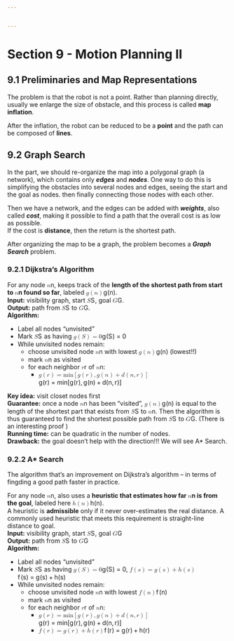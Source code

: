 ```yaml
---


---
```


<h1 id="section-9---motion-planning-ii">Section 9 - Motion Planning II</h1>
<h2 id="preliminaries-and-map-representations">9.1 Preliminaries and Map Representations</h2>
<p>The problem is that the robot is not a point. Rather than planning directly, usually we enlarge the size of obstacle, and this process is called <strong>map inflation</strong>.</p>
<p>After the inflation, the robot can be reduced to be a <strong>point</strong> and the path can be composed of <strong>lines</strong>.</p>
<h2 id="graph-search">9.2 Graph Search</h2>
<p>In the part, we should re-organize the map into a polygonal graph (a network), which contains only <em><strong>edges</strong></em> and <em><strong>nodes</strong></em>. One way to do this is simplifying the obstacles into several nodes and edges, seeing the start and the goal as nodes. then finally connecting those nodes with each other.</p>
<p>Then we have a network, and the edges can be added with <em><strong>weights</strong></em>, also called <em><strong>cost</strong></em>, making it possible to find a path that the overall cost is as low as possible.<br>
If the cost is <strong>distance</strong>, then the return is the shortest path.</p>
<p>After organizing the map to be a graph, the problem becomes a <em><strong>Graph Search</strong></em> problem.</p>
<h3 id="dijkstras-algorithm">9.2.1 Dijkstra’s Algorithm</h3>
<p>For any node <span class="katex--inline"><span class="katex"><span class="katex-mathml"><math><semantics><mrow><mi>n</mi></mrow><annotation encoding="application/x-tex">n</annotation></semantics></math></span><span class="katex-html" aria-hidden="true"><span class="base"><span class="strut" style="height: 0.43056em; vertical-align: 0em;"></span><span class="mord mathit">n</span></span></span></span></span>, keeps track of the <strong>length of the shortest path from start to <span class="katex--inline"><span class="katex"><span class="katex-mathml"><math><semantics><mrow><mi>n</mi></mrow><annotation encoding="application/x-tex">n</annotation></semantics></math></span><span class="katex-html" aria-hidden="true"><span class="base"><span class="strut" style="height: 0.43056em; vertical-align: 0em;"></span><span class="mord mathit">n</span></span></span></span></span> found so far</strong>, labeled <span class="katex--inline"><span class="katex"><span class="katex-mathml"><math><semantics><mrow><mi>g</mi><mo>(</mo><mi>n</mi><mo>)</mo></mrow><annotation encoding="application/x-tex">g(n)</annotation></semantics></math></span><span class="katex-html" aria-hidden="true"><span class="base"><span class="strut" style="height: 1em; vertical-align: -0.25em;"></span><span class="mord mathit" style="margin-right: 0.03588em;">g</span><span class="mopen">(</span><span class="mord mathit">n</span><span class="mclose">)</span></span></span></span></span>.<br>
<strong>Input:</strong> visibility graph, start <span class="katex--inline"><span class="katex"><span class="katex-mathml"><math><semantics><mrow><mi>S</mi></mrow><annotation encoding="application/x-tex">S</annotation></semantics></math></span><span class="katex-html" aria-hidden="true"><span class="base"><span class="strut" style="height: 0.68333em; vertical-align: 0em;"></span><span class="mord mathit" style="margin-right: 0.05764em;">S</span></span></span></span></span>, goal <span class="katex--inline"><span class="katex"><span class="katex-mathml"><math><semantics><mrow><mi>G</mi></mrow><annotation encoding="application/x-tex">G</annotation></semantics></math></span><span class="katex-html" aria-hidden="true"><span class="base"><span class="strut" style="height: 0.68333em; vertical-align: 0em;"></span><span class="mord mathit">G</span></span></span></span></span>.<br>
<strong>Output:</strong> path from <span class="katex--inline"><span class="katex"><span class="katex-mathml"><math><semantics><mrow><mi>S</mi></mrow><annotation encoding="application/x-tex">S</annotation></semantics></math></span><span class="katex-html" aria-hidden="true"><span class="base"><span class="strut" style="height: 0.68333em; vertical-align: 0em;"></span><span class="mord mathit" style="margin-right: 0.05764em;">S</span></span></span></span></span> to <span class="katex--inline"><span class="katex"><span class="katex-mathml"><math><semantics><mrow><mi>G</mi></mrow><annotation encoding="application/x-tex">G</annotation></semantics></math></span><span class="katex-html" aria-hidden="true"><span class="base"><span class="strut" style="height: 0.68333em; vertical-align: 0em;"></span><span class="mord mathit">G</span></span></span></span></span>.<br>
<strong>Algorithm:</strong></p>
<ul>
<li>Label all nodes “unvisited”</li>
<li>Mark <span class="katex--inline"><span class="katex"><span class="katex-mathml"><math><semantics><mrow><mi>S</mi></mrow><annotation encoding="application/x-tex">S</annotation></semantics></math></span><span class="katex-html" aria-hidden="true"><span class="base"><span class="strut" style="height: 0.68333em; vertical-align: 0em;"></span><span class="mord mathit" style="margin-right: 0.05764em;">S</span></span></span></span></span> as having <span class="katex--inline"><span class="katex"><span class="katex-mathml"><math><semantics><mrow><mi>g</mi><mo>(</mo><mi>S</mi><mo>)</mo><mo>=</mo><mn>0</mn></mrow><annotation encoding="application/x-tex">g(S)=0</annotation></semantics></math></span><span class="katex-html" aria-hidden="true"><span class="base"><span class="strut" style="height: 1em; vertical-align: -0.25em;"></span><span class="mord mathit" style="margin-right: 0.03588em;">g</span><span class="mopen">(</span><span class="mord mathit" style="margin-right: 0.05764em;">S</span><span class="mclose">)</span><span class="mspace" style="margin-right: 0.277778em;"></span><span class="mrel">=</span><span class="mspace" style="margin-right: 0.277778em;"></span></span><span class="base"><span class="strut" style="height: 0.64444em; vertical-align: 0em;"></span><span class="mord">0</span></span></span></span></span></li>
<li>While unvisited nodes remain:
<ul>
<li>choose unvisited node <span class="katex--inline"><span class="katex"><span class="katex-mathml"><math><semantics><mrow><mi>n</mi></mrow><annotation encoding="application/x-tex">n</annotation></semantics></math></span><span class="katex-html" aria-hidden="true"><span class="base"><span class="strut" style="height: 0.43056em; vertical-align: 0em;"></span><span class="mord mathit">n</span></span></span></span></span> with lowest <span class="katex--inline"><span class="katex"><span class="katex-mathml"><math><semantics><mrow><mi>g</mi><mo>(</mo><mi>n</mi><mo>)</mo></mrow><annotation encoding="application/x-tex">g(n)</annotation></semantics></math></span><span class="katex-html" aria-hidden="true"><span class="base"><span class="strut" style="height: 1em; vertical-align: -0.25em;"></span><span class="mord mathit" style="margin-right: 0.03588em;">g</span><span class="mopen">(</span><span class="mord mathit">n</span><span class="mclose">)</span></span></span></span></span> (lowest!!)</li>
<li>mark <span class="katex--inline"><span class="katex"><span class="katex-mathml"><math><semantics><mrow><mi>n</mi></mrow><annotation encoding="application/x-tex">n</annotation></semantics></math></span><span class="katex-html" aria-hidden="true"><span class="base"><span class="strut" style="height: 0.43056em; vertical-align: 0em;"></span><span class="mord mathit">n</span></span></span></span></span> as visited</li>
<li>for each neighbor <span class="katex--inline"><span class="katex"><span class="katex-mathml"><math><semantics><mrow><mi>r</mi></mrow><annotation encoding="application/x-tex">r</annotation></semantics></math></span><span class="katex-html" aria-hidden="true"><span class="base"><span class="strut" style="height: 0.43056em; vertical-align: 0em;"></span><span class="mord mathit" style="margin-right: 0.02778em;">r</span></span></span></span></span> of <span class="katex--inline"><span class="katex"><span class="katex-mathml"><math><semantics><mrow><mi>n</mi></mrow><annotation encoding="application/x-tex">n</annotation></semantics></math></span><span class="katex-html" aria-hidden="true"><span class="base"><span class="strut" style="height: 0.43056em; vertical-align: 0em;"></span><span class="mord mathit">n</span></span></span></span></span>:
<ul>
<li><span class="katex--inline"><span class="katex"><span class="katex-mathml"><math><semantics><mrow><mi>g</mi><mo>(</mo><mi>r</mi><mo>)</mo><mo>=</mo><mi>min</mi><mo>⁡</mo><mo>[</mo><mi>g</mi><mo>(</mo><mi>r</mi><mo>)</mo><mo separator="true">,</mo><mi>g</mi><mo>(</mo><mi>n</mi><mo>)</mo><mo>+</mo><mi>d</mi><mo>(</mo><mi>n</mi><mo separator="true">,</mo><mi>r</mi><mo>)</mo><mo>]</mo></mrow><annotation encoding="application/x-tex">g(r)=\min[g(r),g(n)+d(n,r)]</annotation></semantics></math></span><span class="katex-html" aria-hidden="true"><span class="base"><span class="strut" style="height: 1em; vertical-align: -0.25em;"></span><span class="mord mathit" style="margin-right: 0.03588em;">g</span><span class="mopen">(</span><span class="mord mathit" style="margin-right: 0.02778em;">r</span><span class="mclose">)</span><span class="mspace" style="margin-right: 0.277778em;"></span><span class="mrel">=</span><span class="mspace" style="margin-right: 0.277778em;"></span></span><span class="base"><span class="strut" style="height: 1em; vertical-align: -0.25em;"></span><span class="mop">min</span><span class="mopen">[</span><span class="mord mathit" style="margin-right: 0.03588em;">g</span><span class="mopen">(</span><span class="mord mathit" style="margin-right: 0.02778em;">r</span><span class="mclose">)</span><span class="mpunct">,</span><span class="mspace" style="margin-right: 0.166667em;"></span><span class="mord mathit" style="margin-right: 0.03588em;">g</span><span class="mopen">(</span><span class="mord mathit">n</span><span class="mclose">)</span><span class="mspace" style="margin-right: 0.222222em;"></span><span class="mbin">+</span><span class="mspace" style="margin-right: 0.222222em;"></span></span><span class="base"><span class="strut" style="height: 1em; vertical-align: -0.25em;"></span><span class="mord mathit">d</span><span class="mopen">(</span><span class="mord mathit">n</span><span class="mpunct">,</span><span class="mspace" style="margin-right: 0.166667em;"></span><span class="mord mathit" style="margin-right: 0.02778em;">r</span><span class="mclose">)</span><span class="mclose">]</span></span></span></span></span></li>
</ul>
</li>
</ul>
</li>
</ul>
<p><strong>Key idea:</strong> visit closet nodes first<br>
<strong>Guarantee:</strong> once a node <span class="katex--inline"><span class="katex"><span class="katex-mathml"><math><semantics><mrow><mi>n</mi></mrow><annotation encoding="application/x-tex">n</annotation></semantics></math></span><span class="katex-html" aria-hidden="true"><span class="base"><span class="strut" style="height: 0.43056em; vertical-align: 0em;"></span><span class="mord mathit">n</span></span></span></span></span> has been “visited”, <span class="katex--inline"><span class="katex"><span class="katex-mathml"><math><semantics><mrow><mi>g</mi><mo>(</mo><mi>n</mi><mo>)</mo></mrow><annotation encoding="application/x-tex">g(n)</annotation></semantics></math></span><span class="katex-html" aria-hidden="true"><span class="base"><span class="strut" style="height: 1em; vertical-align: -0.25em;"></span><span class="mord mathit" style="margin-right: 0.03588em;">g</span><span class="mopen">(</span><span class="mord mathit">n</span><span class="mclose">)</span></span></span></span></span> is equal to the length of the shortest part that exists from <span class="katex--inline"><span class="katex"><span class="katex-mathml"><math><semantics><mrow><mi>S</mi></mrow><annotation encoding="application/x-tex">S</annotation></semantics></math></span><span class="katex-html" aria-hidden="true"><span class="base"><span class="strut" style="height: 0.68333em; vertical-align: 0em;"></span><span class="mord mathit" style="margin-right: 0.05764em;">S</span></span></span></span></span> to <span class="katex--inline"><span class="katex"><span class="katex-mathml"><math><semantics><mrow><mi>n</mi></mrow><annotation encoding="application/x-tex">n</annotation></semantics></math></span><span class="katex-html" aria-hidden="true"><span class="base"><span class="strut" style="height: 0.43056em; vertical-align: 0em;"></span><span class="mord mathit">n</span></span></span></span></span>. Then the algorithm is thus guaranteed to find the shortest possible path from <span class="katex--inline"><span class="katex"><span class="katex-mathml"><math><semantics><mrow><mi>S</mi></mrow><annotation encoding="application/x-tex">S</annotation></semantics></math></span><span class="katex-html" aria-hidden="true"><span class="base"><span class="strut" style="height: 0.68333em; vertical-align: 0em;"></span><span class="mord mathit" style="margin-right: 0.05764em;">S</span></span></span></span></span> to <span class="katex--inline"><span class="katex"><span class="katex-mathml"><math><semantics><mrow><mi>G</mi></mrow><annotation encoding="application/x-tex">G</annotation></semantics></math></span><span class="katex-html" aria-hidden="true"><span class="base"><span class="strut" style="height: 0.68333em; vertical-align: 0em;"></span><span class="mord mathit">G</span></span></span></span></span>. (There is an interesting proof )<br>
<strong>Running time:</strong> can be quadratic in the number of nodes.<br>
<strong>Drawback:</strong> the goal doesn’t help with the direction!!! We will see A* Search.</p>
<h3 id="a-search">9.2.2 A* Search</h3>
<p>The algorithm that’s an improvement on Dijkstra’s algorithm – in terms of fingding a good path faster in practice.</p>
<p>For any node <span class="katex--inline"><span class="katex"><span class="katex-mathml"><math><semantics><mrow><mi>n</mi></mrow><annotation encoding="application/x-tex">n</annotation></semantics></math></span><span class="katex-html" aria-hidden="true"><span class="base"><span class="strut" style="height: 0.43056em; vertical-align: 0em;"></span><span class="mord mathit">n</span></span></span></span></span>, also uses a <strong>heuristic that estimates how far <span class="katex--inline"><span class="katex"><span class="katex-mathml"><math><semantics><mrow><mi>n</mi></mrow><annotation encoding="application/x-tex">n</annotation></semantics></math></span><span class="katex-html" aria-hidden="true"><span class="base"><span class="strut" style="height: 0.43056em; vertical-align: 0em;"></span><span class="mord mathit">n</span></span></span></span></span> is from the goal</strong>, labeled here <span class="katex--inline"><span class="katex"><span class="katex-mathml"><math><semantics><mrow><mi>h</mi><mo>(</mo><mi>n</mi><mo>)</mo></mrow><annotation encoding="application/x-tex">h(n)</annotation></semantics></math></span><span class="katex-html" aria-hidden="true"><span class="base"><span class="strut" style="height: 1em; vertical-align: -0.25em;"></span><span class="mord mathit">h</span><span class="mopen">(</span><span class="mord mathit">n</span><span class="mclose">)</span></span></span></span></span>.<br>
A heuristic is <strong>admissible</strong> only if it never over-estimates the real distance. A commonly used heuristic that meets this requirement is straight-line distance to goal.<br>
<strong>Input:</strong> visibility graph, start <span class="katex--inline"><span class="katex"><span class="katex-mathml"><math><semantics><mrow><mi>S</mi></mrow><annotation encoding="application/x-tex">S</annotation></semantics></math></span><span class="katex-html" aria-hidden="true"><span class="base"><span class="strut" style="height: 0.68333em; vertical-align: 0em;"></span><span class="mord mathit" style="margin-right: 0.05764em;">S</span></span></span></span></span>, goal <span class="katex--inline"><span class="katex"><span class="katex-mathml"><math><semantics><mrow><mi>G</mi></mrow><annotation encoding="application/x-tex">G</annotation></semantics></math></span><span class="katex-html" aria-hidden="true"><span class="base"><span class="strut" style="height: 0.68333em; vertical-align: 0em;"></span><span class="mord mathit">G</span></span></span></span></span><br>
<strong>Output:</strong> path from <span class="katex--inline"><span class="katex"><span class="katex-mathml"><math><semantics><mrow><mi>S</mi></mrow><annotation encoding="application/x-tex">S</annotation></semantics></math></span><span class="katex-html" aria-hidden="true"><span class="base"><span class="strut" style="height: 0.68333em; vertical-align: 0em;"></span><span class="mord mathit" style="margin-right: 0.05764em;">S</span></span></span></span></span> to <span class="katex--inline"><span class="katex"><span class="katex-mathml"><math><semantics><mrow><mi>G</mi></mrow><annotation encoding="application/x-tex">G</annotation></semantics></math></span><span class="katex-html" aria-hidden="true"><span class="base"><span class="strut" style="height: 0.68333em; vertical-align: 0em;"></span><span class="mord mathit">G</span></span></span></span></span><br>
<strong>Algorithm:</strong></p>
<ul>
<li>Label all nodes “unvisited”</li>
<li>Mark <span class="katex--inline"><span class="katex"><span class="katex-mathml"><math><semantics><mrow><mi>S</mi></mrow><annotation encoding="application/x-tex">S</annotation></semantics></math></span><span class="katex-html" aria-hidden="true"><span class="base"><span class="strut" style="height: 0.68333em; vertical-align: 0em;"></span><span class="mord mathit" style="margin-right: 0.05764em;">S</span></span></span></span></span> as having <span class="katex--inline"><span class="katex"><span class="katex-mathml"><math><semantics><mrow><mi>g</mi><mo>(</mo><mi>S</mi><mo>)</mo><mo>=</mo><mn>0</mn></mrow><annotation encoding="application/x-tex">g(S)=0</annotation></semantics></math></span><span class="katex-html" aria-hidden="true"><span class="base"><span class="strut" style="height: 1em; vertical-align: -0.25em;"></span><span class="mord mathit" style="margin-right: 0.03588em;">g</span><span class="mopen">(</span><span class="mord mathit" style="margin-right: 0.05764em;">S</span><span class="mclose">)</span><span class="mspace" style="margin-right: 0.277778em;"></span><span class="mrel">=</span><span class="mspace" style="margin-right: 0.277778em;"></span></span><span class="base"><span class="strut" style="height: 0.64444em; vertical-align: 0em;"></span><span class="mord">0</span></span></span></span></span>, <span class="katex--inline"><span class="katex"><span class="katex-mathml"><math><semantics><mrow><mi>f</mi><mo>(</mo><mi>s</mi><mo>)</mo><mo>=</mo><mi>g</mi><mo>(</mo><mi>s</mi><mo>)</mo><mo>+</mo><mi>h</mi><mo>(</mo><mi>s</mi><mo>)</mo></mrow><annotation encoding="application/x-tex">f(s)=g(s)+h(s)</annotation></semantics></math></span><span class="katex-html" aria-hidden="true"><span class="base"><span class="strut" style="height: 1em; vertical-align: -0.25em;"></span><span class="mord mathit" style="margin-right: 0.10764em;">f</span><span class="mopen">(</span><span class="mord mathit">s</span><span class="mclose">)</span><span class="mspace" style="margin-right: 0.277778em;"></span><span class="mrel">=</span><span class="mspace" style="margin-right: 0.277778em;"></span></span><span class="base"><span class="strut" style="height: 1em; vertical-align: -0.25em;"></span><span class="mord mathit" style="margin-right: 0.03588em;">g</span><span class="mopen">(</span><span class="mord mathit">s</span><span class="mclose">)</span><span class="mspace" style="margin-right: 0.222222em;"></span><span class="mbin">+</span><span class="mspace" style="margin-right: 0.222222em;"></span></span><span class="base"><span class="strut" style="height: 1em; vertical-align: -0.25em;"></span><span class="mord mathit">h</span><span class="mopen">(</span><span class="mord mathit">s</span><span class="mclose">)</span></span></span></span></span></li>
<li>While unvisited nodes remain:
<ul>
<li>choose unvisited node <span class="katex--inline"><span class="katex"><span class="katex-mathml"><math><semantics><mrow><mi>n</mi></mrow><annotation encoding="application/x-tex">n</annotation></semantics></math></span><span class="katex-html" aria-hidden="true"><span class="base"><span class="strut" style="height: 0.43056em; vertical-align: 0em;"></span><span class="mord mathit">n</span></span></span></span></span> with lowest <span class="katex--inline"><span class="katex"><span class="katex-mathml"><math><semantics><mrow><mi>f</mi><mo>(</mo><mi>n</mi><mo>)</mo></mrow><annotation encoding="application/x-tex">f(n)</annotation></semantics></math></span><span class="katex-html" aria-hidden="true"><span class="base"><span class="strut" style="height: 1em; vertical-align: -0.25em;"></span><span class="mord mathit" style="margin-right: 0.10764em;">f</span><span class="mopen">(</span><span class="mord mathit">n</span><span class="mclose">)</span></span></span></span></span></li>
<li>mark <span class="katex--inline"><span class="katex"><span class="katex-mathml"><math><semantics><mrow><mi>n</mi></mrow><annotation encoding="application/x-tex">n</annotation></semantics></math></span><span class="katex-html" aria-hidden="true"><span class="base"><span class="strut" style="height: 0.43056em; vertical-align: 0em;"></span><span class="mord mathit">n</span></span></span></span></span> as visited</li>
<li>for each neighbor <span class="katex--inline"><span class="katex"><span class="katex-mathml"><math><semantics><mrow><mi>r</mi></mrow><annotation encoding="application/x-tex">r</annotation></semantics></math></span><span class="katex-html" aria-hidden="true"><span class="base"><span class="strut" style="height: 0.43056em; vertical-align: 0em;"></span><span class="mord mathit" style="margin-right: 0.02778em;">r</span></span></span></span></span> of <span class="katex--inline"><span class="katex"><span class="katex-mathml"><math><semantics><mrow><mi>n</mi></mrow><annotation encoding="application/x-tex">n</annotation></semantics></math></span><span class="katex-html" aria-hidden="true"><span class="base"><span class="strut" style="height: 0.43056em; vertical-align: 0em;"></span><span class="mord mathit">n</span></span></span></span></span>:
<ul>
<li><span class="katex--inline"><span class="katex"><span class="katex-mathml"><math><semantics><mrow><mi>g</mi><mo>(</mo><mi>r</mi><mo>)</mo><mo>=</mo><mi>min</mi><mo>⁡</mo><mo>[</mo><mi>g</mi><mo>(</mo><mi>r</mi><mo>)</mo><mo separator="true">,</mo><mi>g</mi><mo>(</mo><mi>n</mi><mo>)</mo><mo>+</mo><mi>d</mi><mo>(</mo><mi>n</mi><mo separator="true">,</mo><mi>r</mi><mo>)</mo><mo>]</mo></mrow><annotation encoding="application/x-tex">g(r) = \min[g(r),g(n)+d(n,r)]</annotation></semantics></math></span><span class="katex-html" aria-hidden="true"><span class="base"><span class="strut" style="height: 1em; vertical-align: -0.25em;"></span><span class="mord mathit" style="margin-right: 0.03588em;">g</span><span class="mopen">(</span><span class="mord mathit" style="margin-right: 0.02778em;">r</span><span class="mclose">)</span><span class="mspace" style="margin-right: 0.277778em;"></span><span class="mrel">=</span><span class="mspace" style="margin-right: 0.277778em;"></span></span><span class="base"><span class="strut" style="height: 1em; vertical-align: -0.25em;"></span><span class="mop">min</span><span class="mopen">[</span><span class="mord mathit" style="margin-right: 0.03588em;">g</span><span class="mopen">(</span><span class="mord mathit" style="margin-right: 0.02778em;">r</span><span class="mclose">)</span><span class="mpunct">,</span><span class="mspace" style="margin-right: 0.166667em;"></span><span class="mord mathit" style="margin-right: 0.03588em;">g</span><span class="mopen">(</span><span class="mord mathit">n</span><span class="mclose">)</span><span class="mspace" style="margin-right: 0.222222em;"></span><span class="mbin">+</span><span class="mspace" style="margin-right: 0.222222em;"></span></span><span class="base"><span class="strut" style="height: 1em; vertical-align: -0.25em;"></span><span class="mord mathit">d</span><span class="mopen">(</span><span class="mord mathit">n</span><span class="mpunct">,</span><span class="mspace" style="margin-right: 0.166667em;"></span><span class="mord mathit" style="margin-right: 0.02778em;">r</span><span class="mclose">)</span><span class="mclose">]</span></span></span></span></span></li>
<li><span class="katex--inline"><span class="katex"><span class="katex-mathml"><math><semantics><mrow><mi>f</mi><mo>(</mo><mi>r</mi><mo>)</mo><mo>=</mo><mi>g</mi><mo>(</mo><mi>r</mi><mo>)</mo><mo>+</mo><mi>h</mi><mo>(</mo><mi>r</mi><mo>)</mo></mrow><annotation encoding="application/x-tex">f(r)=g(r)+h(r)</annotation></semantics></math></span><span class="katex-html" aria-hidden="true"><span class="base"><span class="strut" style="height: 1em; vertical-align: -0.25em;"></span><span class="mord mathit" style="margin-right: 0.10764em;">f</span><span class="mopen">(</span><span class="mord mathit" style="margin-right: 0.02778em;">r</span><span class="mclose">)</span><span class="mspace" style="margin-right: 0.277778em;"></span><span class="mrel">=</span><span class="mspace" style="margin-right: 0.277778em;"></span></span><span class="base"><span class="strut" style="height: 1em; vertical-align: -0.25em;"></span><span class="mord mathit" style="margin-right: 0.03588em;">g</span><span class="mopen">(</span><span class="mord mathit" style="margin-right: 0.02778em;">r</span><span class="mclose">)</span><span class="mspace" style="margin-right: 0.222222em;"></span><span class="mbin">+</span><span class="mspace" style="margin-right: 0.222222em;"></span></span><span class="base"><span class="strut" style="height: 1em; vertical-align: -0.25em;"></span><span class="mord mathit">h</span><span class="mopen">(</span><span class="mord mathit" style="margin-right: 0.02778em;">r</span><span class="mclose">)</span></span></span></span></span></li>
</ul>
</li>
</ul>
</li>
</ul>

